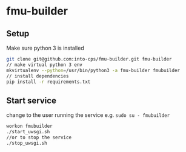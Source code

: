 # fmu-builder

## Setup

Make sure python 3 is installed
```bash
git clone git@github.com:into-cps/fmu-builder.git fmu-builder
// make virtual python 3 env
mkvirtualenv --python=/usr/bin/python3 -a fmu-builder fmubuilder
// install dependencies
pip install -r requirements.txt 
```



## Start service
change to the user running the service e.g. `sudo su - fmubuilder`

```bash
workon fmubuilder
./start_uwsgi.sh 
//or to stop the service
./stop_uwsgi.sh
```
